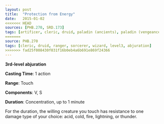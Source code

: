 ```yaml
---
layout: post
title:  "Protection from Energy"
date:   2015-01-02
<<<<<<< HEAD
sources: [PHB.270, SRD.173]
tags: [artificer, cleric, druid, paladin (ancients), paladin (vengeance), ranger, sorcerer, wizard, level3, abjuration]
=======
source: PHB.270
tags: [cleric, druid, ranger, sorcerer, wizard, level3, abjuration]
>>>>>>> fad25f008430f031f16b0eb4a6b691e869f24366
---
```


**3rd-level abjuration**

**Casting Time**: 1 action

**Range**: Touch

**Components**: V, S

**Duration**: Concentration, up to 1 minute

For the duration, the willing creature you touch has resistance to one damage type of your choice: acid, cold, fire, lightning, or thunder.
